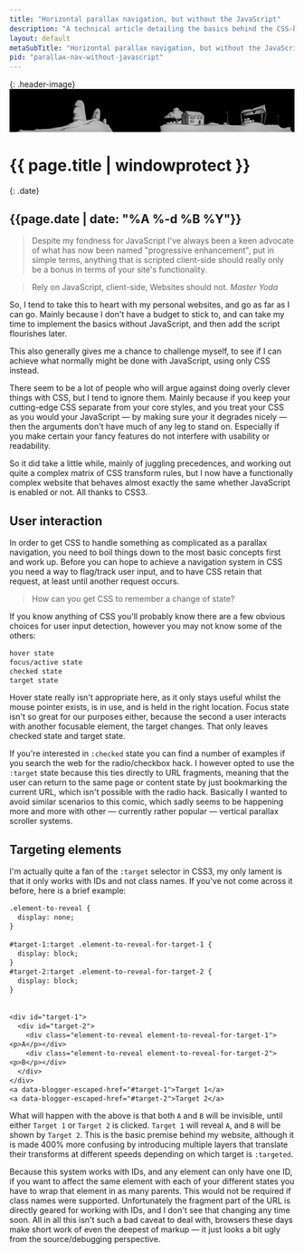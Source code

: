 ```yaml
---
title: "Horizontal parallax navigation, but without the JavaScript"
description: "A technical article detailing the basics behind the CSS-based parallax system used in the creation of Codelamp v3"
layout: default
metaSubTitle: "Horizontal parallax navigation, but without the JavaScript"
pid: "parallax-nav-without-javascript"
---
```


{: .header-image}
[![Blog Bg](/images/making-of.png)]({{page.url}})

# {{ page.title | windowprotect }}

{: .date}
## {{page.date | date: "%A %-d %B %Y"}}

> Despite my fondness for JavaScript I've always been a keen advocate of what has now been named "progressive enhancement", put in simple terms, anything that is scripted client-side should really only be a bonus in terms of your site's functionality. 

> Rely on JavaScript, client-side, Websites should not. *Master Yoda*

<!--more-->

So, I tend to take this to heart with my personal websites, and go as far as I can go. Mainly because I don't have a budget to stick to, and can take my time to implement the basics without JavaScript, and then add the script flourishes later.


This also generally gives me a chance to challenge myself, to see if I can achieve what normally might be done with JavaScript, using only CSS instead.


There seem to be a lot of people who will argue against doing overly clever things with CSS, but I tend to ignore them. Mainly because if you keep your cutting-edge CSS separate from your core styles, and you treat your CSS as you would your JavaScript — by making sure your it degrades nicely — then the arguments don't have much of any leg to stand on. Especially if you make certain your fancy features do not interfere with usability or readability.


So it did take a little while, mainly of juggling precedences, and working out quite a complex matrix of CSS transform rules, but I now have a functionally complex website that behaves almost exactly the same whether JavaScript is enabled or not. All thanks to CSS3.


## User interaction

In order to get CSS to handle something as complicated as a parallax navigation, you need to boil things down to the most basic concepts first and work up. Before you can hope to achieve a navigation system in CSS you need a way to flag/track user input, and to have CSS retain that request, at least until another request occurs.

> How can you get CSS to remember a change of state? 

If you know anything of CSS you'll probably know there are a few obvious choices for user input detection, however you may not know some of the others:

    hover state
    focus/active state
    checked state
    target state

Hover state really isn't appropriate here, as it only stays useful whilst the mouse pointer exists, is in use, and is held in the right location. Focus state isn't so great for our purposes either, because the second a user interacts with another focusable element, the target changes. That only leaves checked state and target state.


If you're interested in `:checked` state you can find a number of examples if you search the web for the radio/checkbox hack. I however opted to use the `:target` state because this ties directly to URL fragments, meaning that the user can return to the same page or content state by just bookmarking the current URL, which isn't possible with the radio hack. Basically I wanted to avoid similar scenarios to this comic, which sadly seems to be happening more and more with other — currently rather popular — vertical parallax scroller systems.


## Targeting elements

I'm actually quite a fan of the `:target` selector in CSS3, my only lament is that it only works with IDs and not class names. If you've not come across it before, here is a brief example:

    .element-to-reveal {
      display: none;
    }

    #target-1:target .element-to-reveal-for-target-1 {
      display: block;
    }
    #target-2:target .element-to-reveal-for-target-2 {
      display: block;
    }


    <div id="target-1">
      <div id="target-2">
        <div class="element-to-reveal element-to-reveal-for-target-1"><p>A</p></div>
        <div class="element-to-reveal element-to-reveal-for-target-2"><p>B</p></div>
      </div>
    </div>
    <a data-blogger-escaped-href="#target-1">Target 1</a>
    <a data-blogger-escaped-href="#target-2">Target 2</a>

What will happen with the above is that both `A` and `B` will be invisible, until either `Target 1` or `Target 2` is clicked. `Target 1` will reveal `A`, and `B` will be shown by `Target 2`. This is the basic premise behind my website, although it is made 400% more confusing by introducing multiple layers that translate their transforms at different speeds depending on which target is `:targeted`.

Because this system works with IDs, and any element can only have one ID, if you want to affect the same element with each of your different states you have to wrap that element in as many parents. This would not be required if class names were supported. Unfortunately the fragment part of the URL is directly geared for working with IDs, and I don't see that changing any time soon. All in all this isn't such a bad caveat to deal with, browsers these days make short work of even the deepest of markup — it just looks a bit ugly from the source/debugging perspective.


